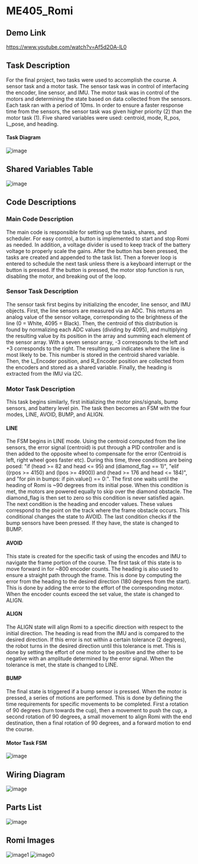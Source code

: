 # ME405_Romi
## Demo Link
https://www.youtube.com/watch?v=Af5d2OA-lL0
## Task Description
For the final project, two tasks were used to accomplish the course. A sensor task and a motor task. The sensor task was in control of interfacing the encoder, line sensor, and IMU. The motor task was in control of the motors and determining the state based on data collected from the sensors. Each task ran with a period of 10ms. In order to ensure a faster response time from the sensors, the sensor task was given higher priority (2) than the motor task (1). Five shared variables were used: centroid, mode, R_pos, L_pose, and heading.
#### Task Diagram
![image](https://github.com/user-attachments/assets/254409aa-eb37-448f-8fd5-a06ac079c9aa)
## Shared Variables Table
![image](https://github.com/user-attachments/assets/7ba4bc43-2b9c-462e-a30d-fc0775dd18af)
## Code Descriptions
### Main Code Description
The main code is responsible for setting up the tasks, shares, and scheduler. For easy control, a button is implemented to start and stop Romi as needed. In addition, a voltage divider is used to keep track of the battery voltage to properly scale the gains. After the button has been pressed, the tasks are created and appended to the task list. Then a forever loop is entered to schedule the next task unless there is a keyboard interrupt or the button is pressed. If the button is pressed, the motor stop function is run, disabling the motor, and breaking out of the loop.
### Sensor Task Description
The sensor task first begins by initializing the encoder, line sensor, and IMU objects. First, the line sensors are measured via an ADC. This returns an analog value of the sensor voltage, corresponding to the brightness of the line (0 = White, 4095 = Black). Then, the centroid of this distribution is found by normalizing each ADC values (dividing by 4095), and multiplying the resulting value by its position in the array and summing each element of the sensor array. With a seven sensor array, -3 corresponds to the left and +3 corresponds to the right. The resulting sum indicates where the line is most likely to be. This number is stored in the centroid shared variable. Then, the L_Encoder position, and R_Encoder position are collected from the encoders and stored as a shared variable. Finally, the heading is extracted from the IMU via I2C.
### Motor Task Description
This task begins similarly, first initializing the motor pins/signals, bump sensors, and battery level pin. The task then becomes an FSM with the four modes, LINE, AVOID, BUMP, and ALIGN. 
#### LINE
The FSM begins in LINE mode. Using the centroid computed from the line sensors, the error signal (centroid) is put through a PID controller and is then added to the opposite wheel to compensate for the error (Centroid is left, right wheel goes faster etc). During this time, three conditions are being posed: "if (head >= 82 and head <= 95) and (diamond_flag == 1)", "elif ((rpos >= 4150) and (lpos >= 4900)) and (head >= 176 and head <= 184)", and "for pin in bumps: if pin.value() == 0:". The first one waits until the heading of Romi is ~90 degrees from its initial pose. When this condition is met, the motors are powered equally to skip over the diamond obstacle. The diamond_flag is then set to zero so this condition is never satisfied again. The next condition is the heading and encoder values. These values correspond to the point on the track where the frame obstacle occurs. This conditional changes the state to AVOID. The last condition checks if the bump sensors have been pressed. If they have, the state is changed to BUMP.
#### AVOID
This state is created for the specific task of using the encodes and IMU to navigate the frame portion of the course. The first task of this state is to move forward in for ~800 encoder counts. The heading is also used to ensure a straight path through the frame. This is done by computing the error from the heading to the desired direction (180 degrees from the start). This is done by adding the error to the effort of the corresponding motor. When the encoder counts exceed the set value, the state is changed to ALIGN.
#### ALIGN
The ALIGN state will align Romi to a specific direction with respect to the initial direction. The heading is read from the IMU and is compared to the desired direction. If this error is not within a certain tolerance (2 degrees), the robot turns in the desired direction until this tolerance is met. This is done by setting the effort of one motor to be positive and the other to be negative with an amplitude determined by the error signal. When the tolerance is met, the state is changed to LINE.
#### BUMP
The final state is triggered if a bump sensor is pressed. When the motor is pressed, a series of motions are performed. This is done by defining the time requirements for specific movements to be completed. First a rotation of 90 degrees (turn towards the cup), then a movement to push the cup, a second rotation of 90 degrees, a small movement to align Romi with the end destination, then a final rotation of 90 degrees, and a forward motion to end the course.
#### Motor Task FSM
![image](https://github.com/user-attachments/assets/4893dd7f-52cb-4422-808b-9b6b2304b2e8)
## Wiring Diagram
![image](https://github.com/user-attachments/assets/09459eef-f5c5-4136-8a6a-c664eb1e672c)
## Parts List
![image](https://github.com/user-attachments/assets/b60b1ccc-fc10-49ac-b510-24000380d65e)
## Romi Images
![image1](https://github.com/user-attachments/assets/4c83a1d7-53ff-4788-8b39-0844754e152d)
![image0](https://github.com/user-attachments/assets/4b948b96-745c-4155-9ff5-fa4173e7f579)
